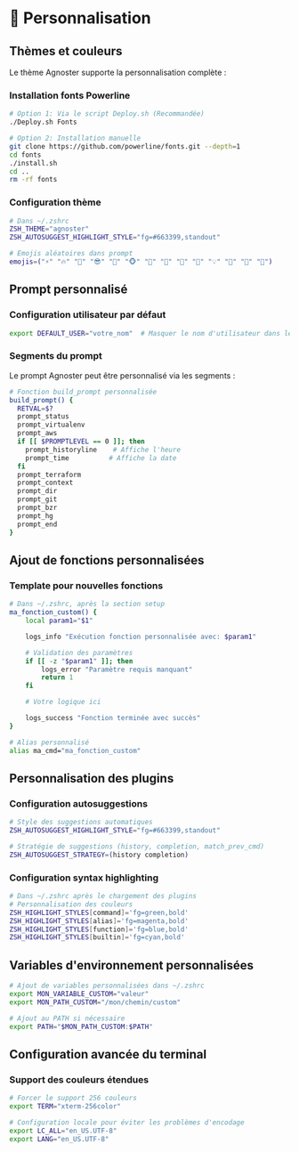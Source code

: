 # 🎨 Personnalisation

## Thèmes et couleurs

Le thème Agnoster supporte la personnalisation complète :

### Installation fonts Powerline

```bash
# Option 1: Via le script Deploy.sh (Recommandée)
./Deploy.sh Fonts

# Option 2: Installation manuelle
git clone https://github.com/powerline/fonts.git --depth=1
cd fonts
./install.sh
cd ..
rm -rf fonts
```

### Configuration thème

```bash
# Dans ~/.zshrc
ZSH_THEME="agnoster"
ZSH_AUTOSUGGEST_HIGHLIGHT_STYLE="fg=#663399,standout"

# Emojis aléatoires dans prompt
emojis=("⚡️" "🔥" "👑" "😎" "🐸" "🐵" "🦄" "🌈" "🍻" "🚀" "💡" "🎉" "🔑" "🌙")
```

## Prompt personnalisé

### Configuration utilisateur par défaut

```bash
export DEFAULT_USER="votre_nom"  # Masquer le nom d'utilisateur dans le prompt
```

### Segments du prompt

Le prompt Agnoster peut être personnalisé via les segments :

```bash
# Fonction build_prompt personnalisée
build_prompt() {
  RETVAL=$?
  prompt_status
  prompt_virtualenv
  prompt_aws
  if [[ $PROMPTLEVEL == 0 ]]; then
    prompt_historyline    # Affiche l'heure
    prompt_time          # Affiche la date
  fi
  prompt_terraform
  prompt_context
  prompt_dir
  prompt_git
  prompt_bzr
  prompt_hg
  prompt_end
}
```

## Ajout de fonctions personnalisées

### Template pour nouvelles fonctions

```bash
# Dans ~/.zshrc, après la section setup
ma_fonction_custom() {
    local param1="$1"

    logs_info "Exécution fonction personnalisée avec: $param1"

    # Validation des paramètres
    if [[ -z "$param1" ]]; then
        logs_error "Paramètre requis manquant"
        return 1
    fi

    # Votre logique ici

    logs_success "Fonction terminée avec succès"
}

# Alias personnalisé
alias ma_cmd="ma_fonction_custom"
```

## Personnalisation des plugins

### Configuration autosuggestions

```bash
# Style des suggestions automatiques
ZSH_AUTOSUGGEST_HIGHLIGHT_STYLE="fg=#663399,standout"

# Stratégie de suggestions (history, completion, match_prev_cmd)
ZSH_AUTOSUGGEST_STRATEGY=(history completion)
```

### Configuration syntax highlighting

```bash
# Dans ~/.zshrc après le chargement des plugins
# Personnalisation des couleurs
ZSH_HIGHLIGHT_STYLES[command]='fg=green,bold'
ZSH_HIGHLIGHT_STYLES[alias]='fg=magenta,bold'
ZSH_HIGHLIGHT_STYLES[function]='fg=blue,bold'
ZSH_HIGHLIGHT_STYLES[builtin]='fg=cyan,bold'
```

## Variables d'environnement personnalisées

```bash
# Ajout de variables personnalisées dans ~/.zshrc
export MON_VARIABLE_CUSTOM="valeur"
export MON_PATH_CUSTOM="/mon/chemin/custom"

# Ajout au PATH si nécessaire
export PATH="$MON_PATH_CUSTOM:$PATH"
```

## Configuration avancée du terminal

### Support des couleurs étendues

```bash
# Forcer le support 256 couleurs
export TERM="xterm-256color"

# Configuration locale pour éviter les problèmes d'encodage
export LC_ALL="en_US.UTF-8"
export LANG="en_US.UTF-8"
```
